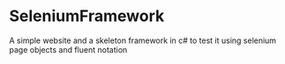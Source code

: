 # SeleniumFramework
A simple website and a skeleton framework in c# to test it using selenium page objects and fluent notation
